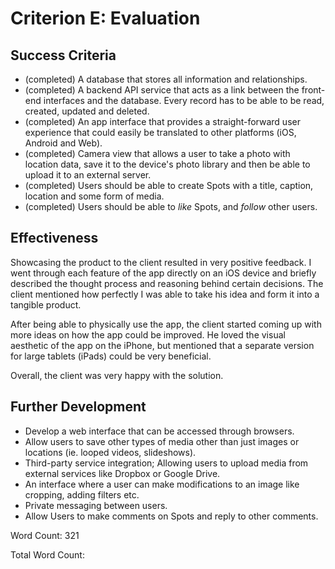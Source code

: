 # Criterion E: Evaluation

## Success Criteria

- (completed) A database that stores all information and relationships.
- (completed) A backend API service that acts as a link between the front-end interfaces and the database. Every record has to be able to be read, created, updated and deleted.
- (completed) An app interface that provides a straight-forward user experience that could easily be translated to other platforms (iOS, Android and Web).
- (completed) Camera view that allows a user to take a photo with location data, save it to the device's photo library and then be able to upload it to an external server.
- (completed) Users should be able to create Spots with a title, caption, location and some form of media.
- (completed) Users should be able to *like* Spots, and *follow* other users.

## Effectiveness

Showcasing the product to the client resulted in very positive feedback.
I went through each feature of the app directly on an iOS device and briefly described the thought process and reasoning behind certain decisions.
The client mentioned how perfectly I was able to take his idea and form it into a tangible product.

After being able to physically use the app, the client started coming up with more ideas on how the app could be improved.
He loved the visual aesthetic of the app on the iPhone, but mentioned that a separate version for large tablets (iPads) could be very beneficial.

Overall, the client was very happy with the solution.

## Further Development
- Develop a web interface that can be accessed through browsers.
- Allow users to save other types of media other than just images or locations (ie. looped videos, slideshows).
- Third-party service integration; Allowing users to upload media from external services like Dropbox or Google Drive.
- An interface where a user can make modifications to an image like cropping, adding filters etc.
- Private messaging between users.
- Allow Users to make comments on Spots and reply to other comments.

Word Count: 321

Total Word Count: